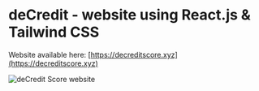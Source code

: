 # deCredit -  website using React.js & Tailwind CSS
Website available here: [https://decreditscore.xyz](https://decreditscore.xyz)

![deCredit Score website](https://github.com/Urbanika/DeFi-Adoption-IRL/assets/58118538/d64b58dd-1997-4d55-b750-ed5dd836f144)
